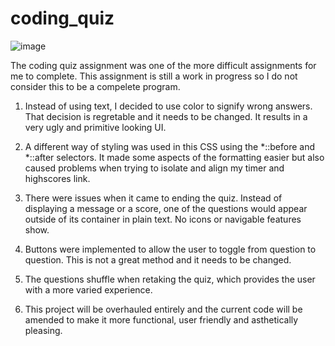 # coding_quiz

![image](https://user-images.githubusercontent.com/89872694/136483030-1db302fd-dafe-453f-b811-f5c38855dac3.png)

The coding quiz assignment was one of the more difficult assignments for me to complete. This assignment is still a work in progress so I do not consider this to be a compelete program. 

1. Instead of using text, I decided to use color to signify wrong answers. That decision is regretable and it needs to be changed. It results in a very ugly and primitive looking UI.

2. A different way of styling was used in this CSS using the  *::before and *::after selectors. It made some aspects of the formatting easier but also caused problems when trying to isolate and align my timer and highscores link.
 
3. There were issues when it came to ending the quiz. Instead of displaying a message or a score, one of the questions would appear outside of its container in plain text. No icons or navigable features show.

4. Buttons were implemented to allow the user to toggle from question to question. This is not a great method and it needs to be changed. 

5. The questions shuffle when retaking the quiz, which provides the user with a more varied experience. 

6. This project will be overhauled entirely and the current code will be amended to make it more functional, user friendly and asthetically pleasing. 
